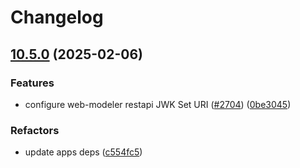 # Changelog

## [10.5.0](https://github.com/camunda/camunda-platform-helm/compare/camunda-platform-8.5-v10.4.8...camunda-platform-8.5-10.5.0) (2025-02-06)


### Features

* configure web-modeler restapi JWK Set URI ([#2704](https://github.com/camunda/camunda-platform-helm/issues/2704)) ([0be3045](https://github.com/camunda/camunda-platform-helm/commit/0be304587c72c25644f08e3520089065eff55a8a))


### Refactors

* update apps deps ([c554fc5](https://github.com/camunda/camunda-platform-helm/commit/c554fc5354c4807172f55a39d0d74a51bd9031b4))
